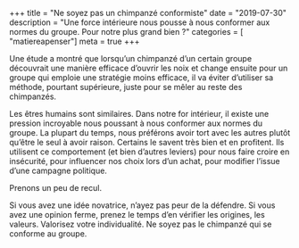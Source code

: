 +++
title = "Ne soyez pas un chimpanzé conformiste"
date = "2019-07-30"
description = "Une force intérieure nous pousse à nous conformer aux normes du groupe. Pour notre plus grand bien ?"
categories = [
    "matiereapenser"]
meta = true
+++

Une étude a montré que lorsqu’un chimpanzé d’un certain groupe découvrait une manière efficace d’ouvrir les noix et change ensuite pour un groupe qui emploie une stratégie moins efficace, il va éviter d’utiliser sa méthode, pourtant supérieure, juste pour se mêler au reste des chimpanzés.  

Les êtres humains sont similaires. Dans notre for intérieur, il existe une pression incroyable nous poussant à nous conformer aux normes du groupe. La plupart du temps, nous préférons avoir tort avec les autres plutôt qu’être le seul à avoir raison. Certains le savent très bien et en profitent. Ils utilisent ce comportement (et bien d’autres leviers) pour nous faire croire en insécurité, pour influencer nos choix lors d’un achat, pour modifier l’issue d’une campagne politique.  

Prenons un peu de recul.   

Si vous avez une idée novatrice, n’ayez pas peur de la défendre. Si vous avez une opinion ferme, prenez le temps d’en vérifier les origines, les valeurs. Valorisez votre individualité.
Ne soyez pas le chimpanzé qui se conforme au groupe.